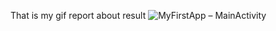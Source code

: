 That is my gif report about result
![MyFirstApp – MainActivity](https://github.com/user-attachments/assets/f178660d-e3cd-488e-8eb7-859104acb0ae)
